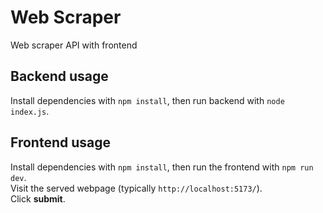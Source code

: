 # Web Scraper
Web scraper API with frontend
## Backend usage
Install dependencies with `npm install`, then run backend with `node index.js`.
## Frontend usage
Install dependencies with `npm install`, then run the frontend with `npm run dev`.         
Visit the served webpage (typically `http://localhost:5173/`).          
Click **submit**.
